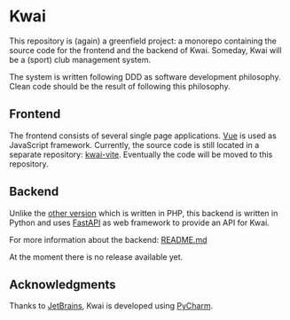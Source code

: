 # Kwai

This repository is (again) a greenfield project: a monorepo containing the source code for the frontend and
the backend of Kwai. Someday, Kwai will be a (sport) club management system.

The system is written following DDD as software development philosophy. Clean code should be the result of following 
this philosophy.

## Frontend
The frontend consists of several single page applications. [Vue](https://vuejs.org) is used as JavaScript framework. 
Currently, the source code is still located in a separate repository: [kwai-vite](https://github.com/fbraem/kwai-vite). 
Eventually the code will be moved to this repository.

## Backend
Unlike the [other version](https://github.com/fbraem/kwai-api) which is written in PHP, this backend is written in 
Python and uses [FastAPI](https://fastapi.tiangolo.com/) as web framework to provide an API for Kwai.

For more information about the backend: [README.md](./backend)

At the moment there is no release available yet.

## Acknowledgments

Thanks to [JetBrains](https://www.jetbrains.com/), Kwai is developed using [PyCharm](https://www.jetbrains.com/pycharm/).
